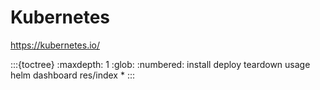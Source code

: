 # Kubernetes

<https://kubernetes.io/>

:::{toctree}
:maxdepth: 1
:glob:
:numbered:
install
deploy
teardown
usage
helm
dashboard
res/index
*
:::
